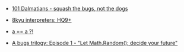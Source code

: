 * [101 Dalmatians - squash the bugs, not the dogs](https://github.com/lndgalante/codewars-katas/tree/master/8-kyu/101%20Dalmatians%20-%20squash%20the%20bugs%2C%20not%20the%20dogs)

- [8kyu interpreters: HQ9+](https://github.com/lndgalante/codewars-katas/tree/master/8-kyu/8kyu%20interpreters%3A%20HQ9%2B)

* [a == a ?!](https://github.com/lndgalante/codewars-katas/tree/master/8-kyu/a%20%3D%3D%20a%20%3F!)

- [A bugs trilogy: Episode 1 - "Let Math.Random(); decide your future"](https://github.com/lndgalante/codewars-katas/tree/master/8-kyu/A%20bugs%20trilogy%3A%20Episode%201%20-%20%22Let%20Math.Random()%3B%20decide%20your%20future%22)
